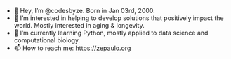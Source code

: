 - 👋 Hey, I’m @codesbyze. Born in Jan 03rd, 2000.
- 👀 I’m interested in helping to develop solutions that positively impact the world. Mostly interested in aging & longevity.
- 🌱 I’m currently learning Python, mostly applied to data science and computational biology.
- 📫 How to reach me: https://zepaulo.org

<!---
ze-paulo/ze-paulo is a ✨ special ✨ repository because its `README.md` (this file) appears on your GitHub profile.
You can click the Preview link to take a look at your changes.
--->
